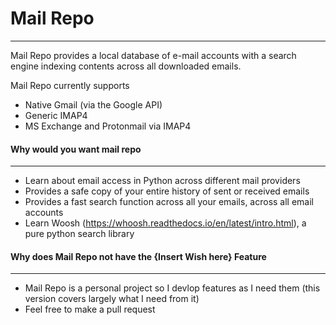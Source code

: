 # Mail Repo
___
Mail Repo provides a local database of e-mail accounts with a search engine indexing 
contents across all downloaded emails.

Mail Repo currently supports
+ Native Gmail (via the Google API)
+ Generic IMAP4
+ MS Exchange and Protonmail via IMAP4

#### Why would you want mail repo
  
***
+ Learn about email access in Python across different mail providers
+ Provides a safe copy of your entire history of sent or received emails
+ Provides a fast search function across all your emails, across all email accounts
+ Learn Woosh (https://whoosh.readthedocs.io/en/latest/intro.html), a pure python search library

#### Why does Mail Repo not have the {Insert Wish here} Feature
***
+ Mail Repo is a personal project so I devlop features as I need them (this version covers largely 
what I need from it)
+ Feel free to make a pull request 



